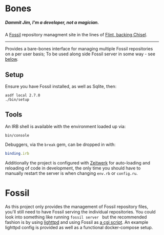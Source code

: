 # Bones
##### Dammit Jim, I'm a developer, not a magician.

A [Fossil]() repository managment site in the lines of [Flint, backing Chisel](https://chiselapp.com).

---

Provides a bare-bones interface for managing multiple Fossil repositories on a
per user basis; To be used along side Fossil server in some way - see [below](#Fossil).

## Setup

Ensure you have Fossil installed, as well as Sqlite, then:

```shell
asdf local 2.7.0
./bin/setup
```

## Tools

An IRB shell is available with the environment loaded up via:

```shell
bin/console
```

Debuggers, via the `break` gem, can be dropped in with:

```ruby
binding.irb
```

Additionally the project is configured with
[Zeitwerk](https://github.com/fxn/zeitwerk) for auto-loading and reloading of
code in development, the only time you should have to manually restart the
server is when changing `env.rb` or `config.ru`.

# Fossil

As this project only provides the management of Fossil repository files, you'll
still need to have Fossil serving the individual repositories. You could look
into something like running `fossil server ` but the recommended fashion is by
using [lighttpd](http://www.lighttpd.net/) and using Fossil as [a cgi
script](https://fossil-scm.org/home/doc/trunk/www/server/any/cgi.md). An
example lighttpd config is provided as well as a functional docker-compose
setup.
